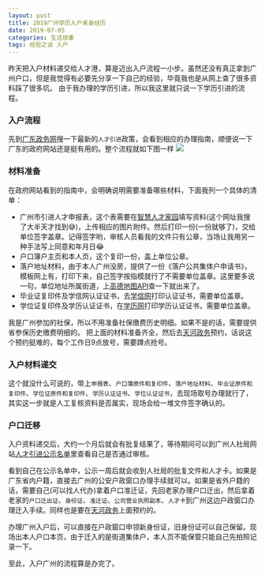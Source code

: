 ```yaml
---
layout: post
title: 2019广州学历入户亲身经历
date: 2019-07-05
categories: 生活琐事
tags: 经验之谈 入户
---
```


昨天把入户材料递交给人才港，算是迈出入户流程一小步。虽然还没有真正拿到广州户口，但是我觉得有必要先分享一下自己的经验，毕竟我也是从网上查了很多资料踩了很多坑。
由于我办理的学历引进，所以我这里就只说一下学历引进的流程。
### 入户流程
先到[广东政务网](https://www.gdzwfw.gov.cn/)搜一下最新的`人才引进`政策，会看到相应的办理指南，顺便说一下广东的政府网站还是挺有用的。整个流程就如下图一样
![](../assets/images/人才引进流程.png)

### 材料准备

在政府网站看到的指南中，会明确说明需要准备哪些材料，下面我列一个具体的清单：
- 广州市引进人才申报表，这个表需要在[智慧人才家园](http://gzrsj.hrssgz.gov.cn/vsgzhr/PersonalPortal/home.aspx?TOKENID=L0U1b2N2aEtuMFlEaWRlUldxUEVpUT09&RESID=null)填写资料(这个网址我搜了大半天才找到😅)，上传相应的图片附件。然后打印一份(一份就够了)，交给单位签字盖章。记得签字哟，审核人员看我的文件只有公章，当场让我用另一种手法写上同意和年月日😂
- 户口簿户主页和本人页，这个复印一份，盖上单位公章。
- 落户地址材料，由于本人广州没房，提供了一份《落户公共集体户申请书》，模板网上有，打印下来，自己签字按指模就行了不需要单位盖章。这里要多说一句，单位地址所属街道，上[高德地图API](https://lbs.amap.com/api/javascript-api/example/geocoder/regeocoding)查一下就出来了。
- 毕业证复印件及学信网认证证书，去[学信网](https://my.chsi.com.cn/archive/bab/index.action)打印认证证书，需要单位盖章。
- 学位证复印件及学历认证证书，在[学历网](https://www.chinadegrees.cn/cqva/personal/index.html)打印学历认证证书，需要单位盖章。

我是广州参加的社保，所以不用准备社保缴费历史明细。如果不是的话，需要提供省参保历史缴费明细的。
把上面的材料准备齐全，然后去[天河政务](http://www.thnet.gov.cn/thxxw/zwe_lcfb/zwe_nry.shtml)预约，话说这个预约挺难的，每个工作日9点放号，需要蹲点抢号。

### 入户材料递交

这个就没什么可说的，带上`申报表`、`户口簿原件和复印件`、`落户地址材料`、`毕业证原件和复印件`、`学位证原件和复印件`、`学历认证证书`、`学位认证证书`，去现场取号办理就行了，其实这一步就是人工复核资料是否属实，现场会给一堆文件签字确认的。


### 户口迁移
入户资料递交后，大约一个月后就会有批复结果了，等待期间可以到广州人社局网站[人才引进公示名单](http://gzrsj.hrssgz.gov.cn/vsgzpiapp01/GZPI/Gateway/PersonIntroducePublicity.aspx)里查看自己是否通过审核。

看到自己在公示名单中，公示一周后就会收到人社局的批复文件和人才卡。如果是广东省内户籍，直接去广州的公安户政窗口办理手续就可以。如果是省外户籍的话，需要自己(可以找人代办)拿着户口准迁证，先回老家办理户口迁出，然后拿着老家的`户口迁出证`、`身份证`、`准迁证`、`公司营业执照副本`、`人才卡`到广州这边户政窗口办理迁入手续。同样也是要在[天河政务](http://www.thnet.gov.cn/thxxw/zwe_lcfb/zwe_nry.shtml)上面预约的。

办理广州入户后，可以直接在户政窗口申领新身份证，旧身份证可以自己保留。现场出本人户口本页，由于迁入的是街道集体户，本人页不能保管只能自己先拍照记录一下。

至此，入户广州的流程算是办完了。